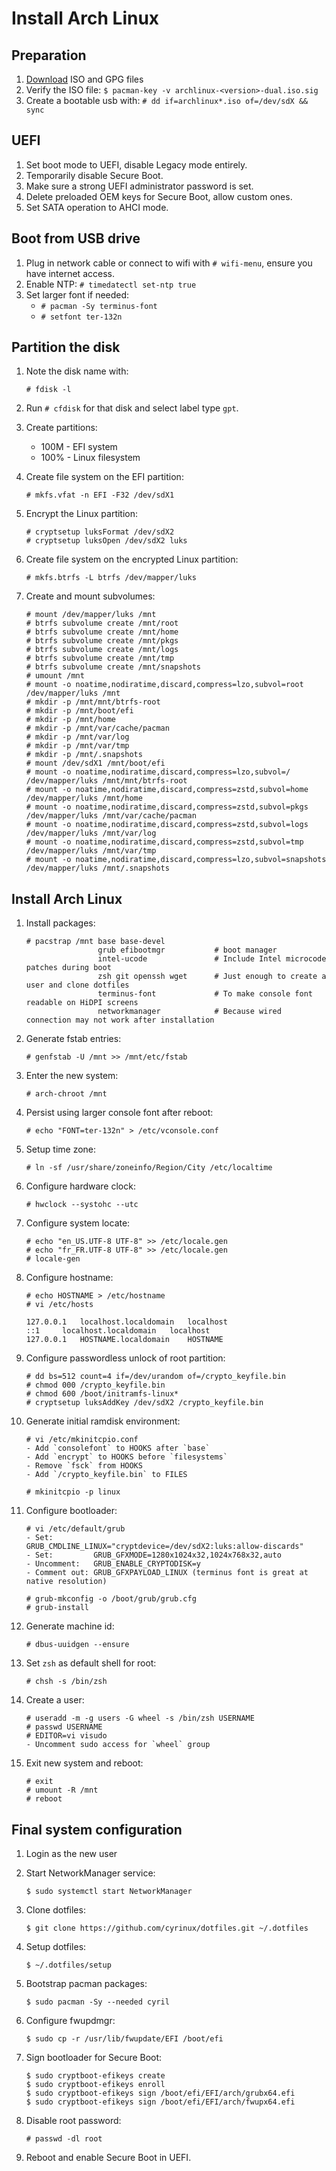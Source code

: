 # Install Arch Linux

## Preparation

1.  [Download](https://archlinux.org/download/) ISO and GPG files
1.  Verify the ISO file: `$ pacman-key -v archlinux-<version>-dual.iso.sig`
1.  Create a bootable usb with: `# dd if=archlinux*.iso of=/dev/sdX && sync`

## UEFI

1.  Set boot mode to UEFI, disable Legacy mode entirely.
1.  Temporarily disable Secure Boot.
1.  Make sure a strong UEFI administrator password is set.
1.  Delete preloaded OEM keys for Secure Boot, allow custom ones.
1.  Set SATA operation to AHCI mode.

## Boot from USB drive

1.  Plug in network cable or connect to wifi with `# wifi-menu`, ensure you have internet access.
1.  Enable NTP: `# timedatectl set-ntp true`
1.  Set larger font if needed:
    - `# pacman -Sy terminus-font`
    - `# setfont ter-132n`

## Partition the disk

1.  Note the disk name with:

    ```
    # fdisk -l
    ```

1.  Run `# cfdisk` for that disk and select label type `gpt`.
1.  Create partitions:
    - 100M - EFI system
    - 100% - Linux filesystem
1.  Create file system on the EFI partition:

    ```
    # mkfs.vfat -n EFI -F32 /dev/sdX1
    ```

1.  Encrypt the Linux partition:

    ```
    # cryptsetup luksFormat /dev/sdX2
    # cryptsetup luksOpen /dev/sdX2 luks
    ```

1.  Create file system on the encrypted Linux partition:

    ```
    # mkfs.btrfs -L btrfs /dev/mapper/luks
    ```

1.  Create and mount subvolumes:

    ```
    # mount /dev/mapper/luks /mnt
    # btrfs subvolume create /mnt/root
    # btrfs subvolume create /mnt/home
    # btrfs subvolume create /mnt/pkgs
    # btrfs subvolume create /mnt/logs
    # btrfs subvolume create /mnt/tmp
    # btrfs subvolume create /mnt/snapshots
    # umount /mnt
    # mount -o noatime,nodiratime,discard,compress=lzo,subvol=root /dev/mapper/luks /mnt
    # mkdir -p /mnt/mnt/btrfs-root
    # mkdir -p /mnt/boot/efi
    # mkdir -p /mnt/home
    # mkdir -p /mnt/var/cache/pacman
    # mkdir -p /mnt/var/log
    # mkdir -p /mnt/var/tmp
    # mkdir -p /mnt/.snapshots
    # mount /dev/sdX1 /mnt/boot/efi
    # mount -o noatime,nodiratime,discard,compress=lzo,subvol=/ /dev/mapper/luks /mnt/mnt/btrfs-root
    # mount -o noatime,nodiratime,discard,compress=zstd,subvol=home /dev/mapper/luks /mnt/home
    # mount -o noatime,nodiratime,discard,compress=zstd,subvol=pkgs /dev/mapper/luks /mnt/var/cache/pacman
    # mount -o noatime,nodiratime,discard,compress=zstd,subvol=logs /dev/mapper/luks /mnt/var/log
    # mount -o noatime,nodiratime,discard,compress=zstd,subvol=tmp /dev/mapper/luks /mnt/var/tmp
    # mount -o noatime,nodiratime,discard,compress=lzo,subvol=snapshots /dev/mapper/luks /mnt/.snapshots
    ```

## Install Arch Linux

1.  Install packages:

    ```
    # pacstrap /mnt base base-devel
                    grub efibootmgr           # boot manager
                    intel-ucode               # Include Intel microcode patches during boot
                    zsh git openssh wget      # Just enough to create a user and clone dotfiles
                    terminus-font             # To make console font readable on HiDPI screens
                    networkmanager            # Because wired connection may not work after installation
    ```

1.  Generate fstab entries:

    ```
    # genfstab -U /mnt >> /mnt/etc/fstab
    ```

1.  Enter the new system:

    ```
    # arch-chroot /mnt
    ```

1.  Persist using larger console font after reboot:

    ```
    # echo "FONT=ter-132n" > /etc/vconsole.conf
    ```

1.  Setup time zone:

    ```
    # ln -sf /usr/share/zoneinfo/Region/City /etc/localtime
    ```

1.  Configure hardware clock:

    ```
    # hwclock --systohc --utc
    ```

1.  Configure system locate:

    ```
    # echo "en_US.UTF-8 UTF-8" >> /etc/locale.gen
    # echo "fr_FR.UTF-8 UTF-8" >> /etc/locale.gen
    # locale-gen
    ```

1.  Configure hostname:

    ```
    # echo HOSTNAME > /etc/hostname
    # vi /etc/hosts

    127.0.0.1	localhost.localdomain	localhost
    ::1	 	localhost.localdomain	localhost
    127.0.0.1	HOSTNAME.localdomain	HOSTNAME
    ```

1.  Configure passwordless unlock of root partition:

    ```
    # dd bs=512 count=4 if=/dev/urandom of=/crypto_keyfile.bin
    # chmod 000 /crypto_keyfile.bin
    # chmod 600 /boot/initramfs-linux*
    # cryptsetup luksAddKey /dev/sdX2 /crypto_keyfile.bin
    ```

1.  Generate initial ramdisk environment:

    ```
    # vi /etc/mkinitcpio.conf
    - Add `consolefont` to HOOKS after `base`
    - Add `encrypt` to HOOKS before `filesystems`
    - Remove `fsck` from HOOKS
    - Add `/crypto_keyfile.bin` to FILES

    # mkinitcpio -p linux
    ```

1.  Configure bootloader:

    ```
    # vi /etc/default/grub
    - Set:         GRUB_CMDLINE_LINUX="cryptdevice=/dev/sdX2:luks:allow-discards"
    - Set:         GRUB_GFXMODE=1280x1024x32,1024x768x32,auto
    - Uncomment:   GRUB_ENABLE_CRYPTODISK=y
    - Comment out: GRUB_GFXPAYLOAD_LINUX (terminus font is great at native resolution)

    # grub-mkconfig -o /boot/grub/grub.cfg
    # grub-install
    ```

1.  Generate machine id:

    ```
    # dbus-uuidgen --ensure
    ```

1.  Set `zsh` as default shell for root:

    ```
    # chsh -s /bin/zsh
    ```

1.  Create a user:

    ```
    # useradd -m -g users -G wheel -s /bin/zsh USERNAME
    # passwd USERNAME
    # EDITOR=vi visudo
    - Uncomment sudo access for `wheel` group
    ```

1.  Exit new system and reboot:

    ```
    # exit
    # umount -R /mnt
    # reboot
    ```

## Final system configuration

1.  Login as the new user
1.  Start NetworkManager service:

    ```
    $ sudo systemctl start NetworkManager
    ```

1.  Clone dotfiles:

    ```
    $ git clone https://github.com/cyrinux/dotfiles.git ~/.dotfiles
    ```

1.  Setup dotfiles:

    ```
    $ ~/.dotfiles/setup
    ```

1.  Bootstrap pacman packages:

    ```
    $ sudo pacman -Sy --needed cyril
    ```

1.  Configure fwupdmgr:

    ```
    $ sudo cp -r /usr/lib/fwupdate/EFI /boot/efi
    ```

1.  Sign bootloader for Secure Boot:

    ```
    $ sudo cryptboot-efikeys create
    $ sudo cryptboot-efikeys enroll
    $ sudo cryptboot-efikeys sign /boot/efi/EFI/arch/grubx64.efi
    $ sudo cryptboot-efikeys sign /boot/efi/EFI/arch/fwupx64.efi
    ```

1.  Disable root password:

    ```
    # passwd -dl root
    ```

1.  Reboot and enable Secure Boot in UEFI.

